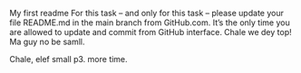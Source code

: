 My first readme
For this task – and only for this task – please update your file README.md in the main branch from GitHub.com. It’s the only time you are allowed to update and commit from GitHub interface. Chale we dey top!
Ma guy no be samll.

Chale, elef small p3.
more time.
